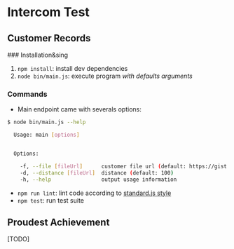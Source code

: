 # Intercom Test

## Customer Records

### Installation&sing

1. `npm install`: install dev dependencies
2. `node bin/main.js`: execute program *with defaults arguments*

### Commands

* Main endpoint came with severals options:

```bash
$ node bin/main.js --help

  Usage: main [options]


  Options:

    -f, --file [fileUrl]      customer file url (default: https://gist.githubusercontent.com/brianw/19896c50afa89ad4dec3/raw/6c11047887a03483c50017c1d451667fd62a53ca/gistfile1.txt)
    -d, --distance [fileUrl]  distance (default: 100)
    -h, --help                output usage information

```

* `npm run lint`: lint code according to [standard.js style](https://standardjs.com/)
* `npm test`: run test suite


## Proudest Achievement

[TODO]
